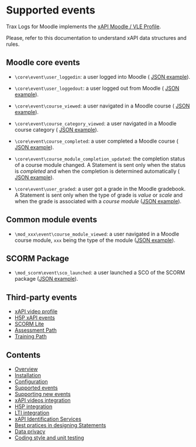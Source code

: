 # Supported events

Trax Logs for Moodle implements the [xAPI Moodle / VLE Profile](http://doc.xapi.fr/profiles/moodle). 

Please, refer to this documentation to understand xAPI data structures and rules.


## Moodle core events

- `\core\event\user_loggedin`: a user logged into Moodle (
    [JSON example](http://doc.xapi.fr/profiles/moodle/events_auth#logged-in)).

- `\core\event\user_loggedout`: a user logged out from Moodle (
    [JSON example](http://doc.xapi.fr/profiles/moodle/events_auth#logged-out)).

- `\core\event\course_viewed`: a user navigated in a Moodle course (
    [JSON example](http://doc.xapi.fr/profiles/moodle/events_nav#nav-in-course)).

- `\core\event\course_category_viewed`: a user navigated in a Moodle course category (
    [JSON example](http://doc.xapi.fr/profiles/moodle/events_nav#nav-in-course-category)).

- `\core\event\course_completed`: a user completed a Moodle course (
    [JSON example](http://doc.xapi.fr/profiles/moodle/events_comp#course-completed)).

- `\core\event\course_module_completion_updated`: the completion status of a course module changed. A Statement is sent only when the status is *completed* and when the completion is determined automatically (
    [JSON example](http://doc.xapi.fr/profiles/moodle/events_comp#module-completed)).

- `\core\event\user_graded`: a user got a grade in the Moodle gradebook. A Statement is sent only when the type of grade is *value* or *scale* and when the grade is associated with a *course module* ([JSON example](http://doc.xapi.fr/profiles/moodle/events_result#module-graded)).


## Common module events

- `\mod_xxx\event\course_module_viewed`: a user navigated in a Moodle course module, `xxx` being the type of the module ([JSON example](http://doc.xapi.fr/profiles/moodle/events_nav#nav-in-module)).


## SCORM Package

- `\mod_scorm\event\sco_launched`: a user launched a SCO of the SCORM package ([JSON example](http://doc.xapi.fr/profiles/moodle/events_scorm#launched-sco)).


## Third-party events

- [xAPI video profile](vid.md)
- [H5P xAPI events](h5p.md)
- [SCORM Lite](http://doc.xapi.fr/profiles/moodle/events_scormlite)
- [Assessment Path](http://doc.xapi.fr/profiles/moodle/events_assessmentpath)
- [Training Path](http://doc.xapi.fr/profiles/moodle/events_trainingpath)



## Contents

* [Overview](../README.md)
* [Installation](install.md)
* [Configuration](config.md)
* [Supported events](events.md)
* [Supporting new events](extend.md)
* [xAPI videos integration](vid.md)
* [H5P integration](h5p.md)
* [LTI integration](lti.md)
* [xAPI Identification Services](id.md)
* [Best pratices in designing Statements](best-practices.md)
* [Data privacy](privacy.md)
* [Coding style and unit testing](test.md)

